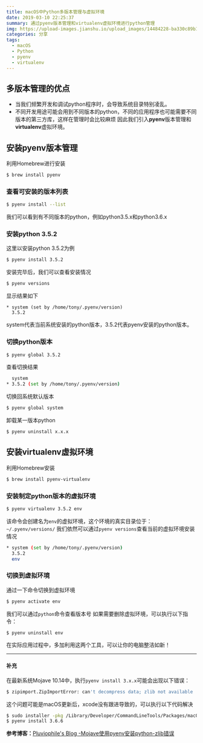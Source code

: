 ```yaml
---
title: macOS中Python多版本管理与虚拟环境
date: 2019-03-10 22:25:37
summary: 通过pyenv版本管理和virtualenv虚拟环境进行python管理
img: https://upload-images.jianshu.io/upload_images/14484228-ba330c89b1eefdd6.jpg?imageMogr2/auto-orient/strip%7CimageView2/2/w/1240
categories: 分享
tags:
  - macOS
  - Python
  - pyenv
  - virtualenv
---
```

## 多版本管理的优点
+ 当我们频繁开发和调试python程序时，会导致系统目录特别凌乱。
+ 不同开发用途可能会用到不同版本的python，不同的应用程序也可能需要不同版本的第三方库，这样在管理时会比较麻烦
因此我们引入**pyenv**版本管理和**virtualenv**虚拟环境。

## 安装pyenv版本管理
利用Homebrew进行安装
```bash
$ brew install pyenv
```

### 查看可安装的版本列表
```bash
$ pyenv install --list
```
我们可以看到有不同版本的python，例如python3.5.x和python3.6.x

### 安装python 3.5.2
这里以安装python 3.5.2为例
```bash
$ pyenv install 3.5.2
```
安装完毕后，我们可以查看安装情况
```bash
$ pyenv versions
```
显示结果如下
```
* system (set by /home/tony/.pyenv/version)
  3.5.2
```
system代表当前系统安装的python版本，3.5.2代表pyenv安装的python版本。

### 切换python版本
```bash
$ pyenv global 3.5.2
```
查看切换结果
```bash
  system 
* 3.5.2 (set by /home/tony/.pyenv/version)
```
切换回系统默认版本
```bash
$ pyenv global system
```
卸载某一版本python
```bash
$ pyenv uninstall x.x.x
```

## 安装virtualenv虚拟环境
利用Homebrew安装
```bash
$ brew install pyenv-virtualenv
```

### 安装制定python版本的虚拟环境
```bash
$ pyenv virtualenv 3.5.2 env
```
该命令会创建名为`env`的虚拟环境，这个环境的真实目录位于：`~/.pyenv/versions/`
我们依然可以通过`pyenv versions`查看当前的虚拟环境安装情况
```bash
* system (set by /home/tony/.pyenv/version)
  3.5.2
  env
```
### 切换到虚拟环境
通过一下命令切换到虚拟环境
```bash
$ pyenv activate env
```
我们可以通过`python`命令查看版本号
如果需要删除虚拟环境，可以执行以下指令：
```bash
$ pyenv uninstall env
```
在实际应用过程中，多加利用这两个工具，可以让你的电脑整洁如新！

***

#### 补充
在最新系统Mojave 10.14中，执行`pyenv install 3.x.x`可能会出现以下错误：
```bash
$ zipimport.ZipImportError: can't decompress data; zlib not available
```
这个问题可能是macOS更新后，xcode没有跟进导致的，可以执行以下代码解决
```bash
$ sudo installer -pkg /Library/Developer/CommandLineTools/Packages/macOS_SDK_headers_for_macOS_10.14.pkg -target /
$ pyenv install 3.6.6
```
**参考博客：**[Pluviophile's Blog
-Mojave使用pyenv安装python-zlib错误](https://lisupy.github.io/2018/10/01/2018-10-01-Mojave使用pyenv安装python/)
